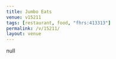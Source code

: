 ```yaml
---
title: Jumbo Eats
venue: v15211
tags: [restaurant, food, "fhrs:413313"]
permalink: /v/15211/
layout: venue
---
```

null